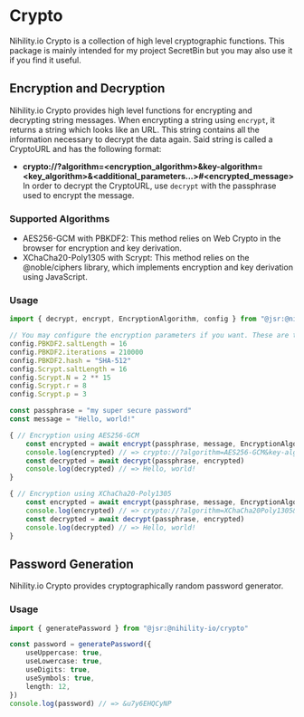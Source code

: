 # Crypto
Nihility.io Crypto is a collection of high level cryptographic functions. This package is mainly intended for my project SecretBin but you may also use it if you find it useful.

## Encryption and Decryption
Nihility.io Crypto provides high level functions for encrypting and decrypting string messages. When encrypting a string using `encrypt`, it returns a string which looks like an URL. This string contains all the information necessary to decrypt the data again. Said string is called a CryptoURL and has the following format:
 - **crypto://?algorithm=<encryption_algorithm>&key-algorithm=<key_algorithm>&<additional_parameters...>#<encrypted_message>**
In order to decrypt the CryptoURL, use `decrypt` with the passphrase used to encrypt the message.

### Supported Algorithms
- AES256-GCM with PBKDF2: This method relies on Web Crypto in the browser for encryption and key derivation.
- XChaCha20-Poly1305 with Scrypt: This method relies on the @noble/ciphers library, which implements encryption and key derivation using JavaScript.

### Usage
``` ts
import { decrypt, encrypt, EncryptionAlgorithm, config } from "@jsr:@nihility-io/crypto"

// You may configure the encryption parameters if you want. These are the defaults:
config.PBKDF2.saltLength = 16
config.PBKDF2.iterations = 210000
config.PBKDF2.hash = "SHA-512"
config.Scrypt.saltLength = 16
config.Scrypt.N = 2 ** 15
config.Scrypt.r = 8
config.Scrypt.p = 3

const passphrase = "my super secure password"
const message = "Hello, world!"

{ // Encryption using AES256-GCM
	const encrypted = await encrypt(passphrase, message, EncryptionAlgorithm.AES256GCM)
	console.log(encrypted) // => crypto://?algorithm=AES256-GCM&key-algorithm=pbkdf2&nonce=4iq93GBn5cC3VScS2&salt=dvUBWwmV8kU&iter=100000&hash=SHA-256#w0WVtAMHRETJ1xjpZ1ISs99NCu4sk4f/X6+8TjY=
	const decrypted = await decrypt(passphrase, encrypted)
	console.log(decrypted) // => Hello, world!
}

{ // Encryption using XChaCha20-Poly1305
	const encrypted = await encrypt(passphrase, message, EncryptionAlgorithm.XChaCha20Poly1305)
	console.log(encrypted) // => crypto://?algorithm=XChaCha20Poly1305&key-algorithm=scrypt&nonce=5C1oK5Wn4JjeQgrth6cTak8RfXdXhLG1J&salt=cemv2C4Wx71&n=65536&r=1&p=8#sA8clh0eiBdXArj1788vKqnpQVm0FpE40qm9tyw=
	const decrypted = await decrypt(passphrase, encrypted)
	console.log(decrypted) // => Hello, world!
}
```

## Password Generation
Nihility.io Crypto provides cryptographically random password generator.

### Usage
``` ts
import { generatePassword } from "@jsr:@nihility-io/crypto"

const password = generatePassword({
	useUppercase: true,
	useLowercase: true,
	useDigits: true,
	useSymbols: true,
	length: 12,
})
console.log(password) // => &u7y6EHQCyNP
```
